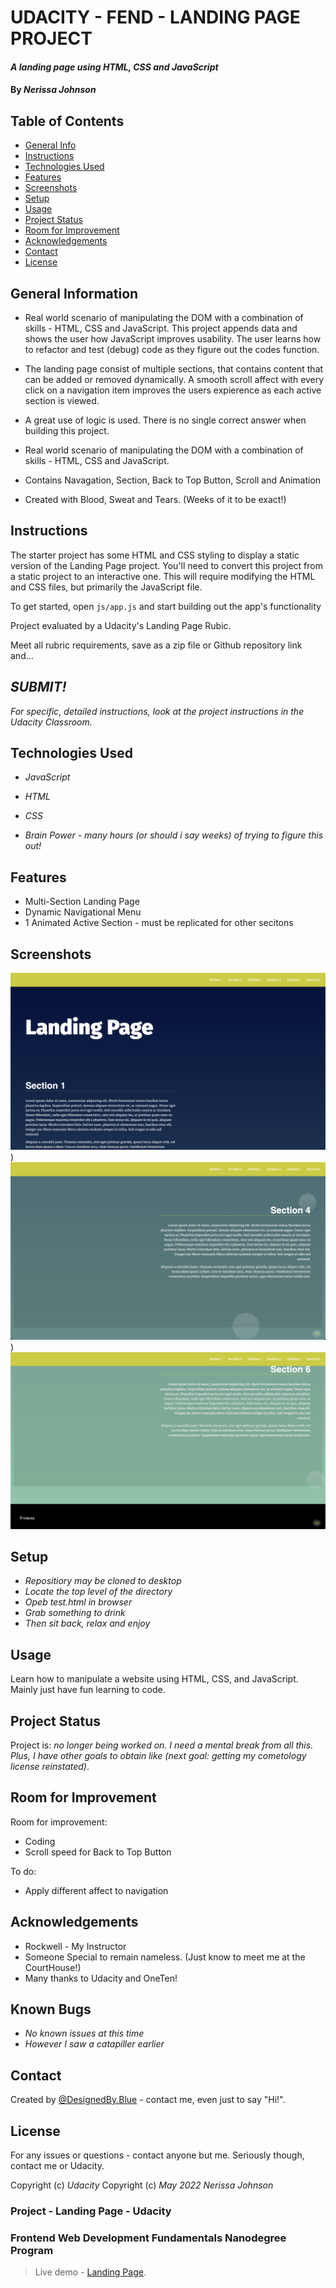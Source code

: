 # UDACITY - FEND - LANDING PAGE PROJECT 
 #### _A landing page using HTML, CSS and JavaScript_
 
 

#### By _**Nerissa Johnson**_



## Table of Contents

* [General Info](#general-information)
* [Instructions](#instructions)
* [Technologies Used](#technologies-used)
* [Features](#features)
* [Screenshots](#screenshots)
* [Setup](#setup)
* [Usage](#usage)
* [Project Status](#project-status)
* [Room for Improvement](#room-for-improvement)
* [Acknowledgements](#acknowledgements)
* [Contact](#contact)
* [License](#license)


## General Information

- Real world scenario of manipulating the DOM with a combination of skills - HTML, CSS and JavaScript. This project appends data and shows the user how JavaScript improves usability. The user learns how to refactor and test (debug) code as they figure out the codes function. 
- The landing page consist of multiple sections, that contains content that can be added or removed dynamically. A smooth scroll affect with every click on a navigation item improves the users expierence as each active section is viewed. 
- A great use of logic is used. There is no single correct answer when building this project. 

- Real world scenario of manipulating the DOM with a combination of skills - HTML, CSS and JavaScript. 
- Contains Navagation, Section, Back to Top Button, Scroll and Animation
- Created with Blood, Sweat and Tears. (Weeks of it to be exact!)


## Instructions

The starter project has some HTML and CSS styling to display a static version of the Landing Page project. You'll need to convert this project from a static project to an interactive one. This will require modifying the HTML and CSS files, but primarily the JavaScript file.

To get started, open `js/app.js` and start building out the app's functionality

Project evaluated by a Udacity's Landing Page Rubic. 

Meet all rubric requirements, save as a zip file or Github repository link and...

## ***SUBMIT!***

_For specific, detailed instructions, look at the project instructions in the Udacity Classroom._


## Technologies Used

* _JavaScript_

* _HTML_

* _CSS_

* _Brain Power - many hours (or should i say weeks) of trying to figure this out!_


## Features

- Multi-Section Landing Page
- Dynamic Navigational Menu
- 1 Animated Active Section - must be replicated for other secitons 


## Screenshots

![Screenshot LandingPage 1 ](https://raw.githubusercontent.com/RissaJo/landingpage_project/main/landingpage/img/sslanding%201.png))
![Screenshot LandingPage 2 ](https://raw.githubusercontent.com/RissaJo/landingpage_project/main/landingpage/img/sslanding%202.png))
![Screenshot LandingPage 3 ](https://raw.githubusercontent.com/RissaJo/landingpage_project/main/landingpage/img/sslanding%203.png)


## Setup

* _Repositiory may be cloned to desktop_
* _Locate the top level of the directory_
* _Opeb test.html in browser_
* _Grab something to drink_
* _Then sit back, relax and enjoy_


## Usage

Learn how to manipulate a website using HTML, CSS, and JavaScript. 
Mainly just have fun learning to code. 


## Project Status

Project is: _no longer being worked on. I need a mental break from all this. Plus, I have other goals to obtain like (next goal: getting my cometology license reinstated)_.


## Room for Improvement

Room for improvement:
- Coding 
- Scroll speed for Back to Top Button

To do:
- Apply different affect to navigation


## Acknowledgements

- Rockwell - My Instructor
- Someone Special to remain nameless. (Just know to meet me at the CourtHouse!)
- Many thanks to Udacity and OneTen!


## Known Bugs

* _No known issues at this time_
* _However I saw a catapiller earlier_


## Contact

Created by [@DesignedBy.Blue](https://www.instagram.com/designedby.blue/) - contact me, even just to say "Hi!".


## License

For any issues or questions - contact anyone but me. Seriously though, contact me or Udacity.

Copyright (c) _Udacity_ 
Copyright (c) _May 2022_ _Nerissa Johnson_

### Project - Landing Page - Udacity
### Frontend Web Development Fundamentals Nanodegree Program

> Live demo - [Landing Page](https://www.example.com). 
